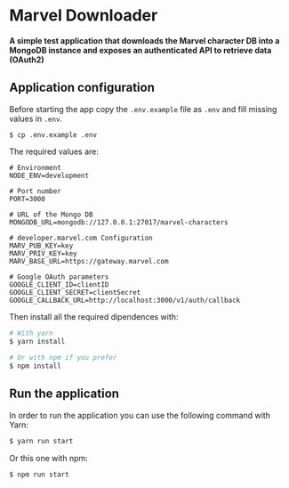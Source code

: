 # Marvel Downloader
#### A simple test application that downloads the Marvel character DB into a MongoDB instance and exposes an authenticated API to retrieve data (OAuth2)

## Application configuration
Before starting the app copy the `.env.example` file as `.env` and fill missing values in `.env`.

```bash
$ cp .env.example .env
```

The required values are:
```
# Environment
NODE_ENV=development

# Port number
PORT=3000

# URL of the Mongo DB
MONGODB_URL=mongodb://127.0.0.1:27017/marvel-characters

# developer.marvel.com Configuration
MARV_PUB_KEY=key
MARV_PRIV_KEY=key
MARV_BASE_URL=https://gateway.marvel.com

# Google OAuth parameters
GOOGLE_CLIENT_ID=clientID
GOOGLE_CLIENT_SECRET=clientSecret
GOOGLE_CALLBACK_URL=http://localhost:3000/v1/auth/callback
```

Then install all the required dipendences with:
```bash
# With yarn
$ yarn install

# Or with npm if you prefer
$ npm install
```

## Run the application
In order to run the application you can use the following command with Yarn:
```bash
$ yarn run start
```
Or this one with npm:
```bash
$ npm run start
```